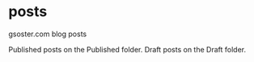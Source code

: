 # posts

gsoster.com blog posts

Published posts on the Published folder.
Draft posts on the Draft folder.
